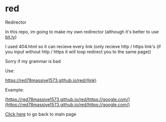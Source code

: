 # red
Redirector

In this repo, im going to make my own redirector (although it's better to use [bit.ly](https://bit.ly))

I used 404.html so it can recieve every link (only recieve http / https link's (if you input without http / https it will loop redirect you to the same page))

Sorry if my grammar is bad

Use:

https://red78massive1573.github.io/red/(link)

Example:

[https://red78massive1573.github.io/red/https://google.com/](https://red78massive1573.github.io/red/https://google.com/)

[Click here](https://red78massive1573.github.io/) to go back to main page

